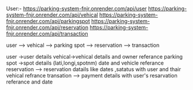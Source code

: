 <!-- endpoints -->
User:-
https://parking-system-fnjr.onrender.com/api/user
https://parking-system-fnjr.onrender.com/api/vehical
https://parking-system-fnjr.onrender.com/api/parkingspot
https://parking-system-fnjr.onrender.com/api/reservation
https://parking-system-fnjr.onrender.com/api/transaction

              

  user --> vehical --> parking spot --> reservation --> transaction

  user ->user details
  vehical->vehical details and owner referance
  parking spot ->spot details (lati,longi,spotnm) date and vehicle referance 
  reservation --> reservation datails like dates ,satatus with user and thair vehical refrance
  transation --> payment details with user's resarvation referance and date
